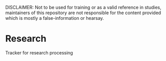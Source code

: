 DISCLAIMER: Not to be used for training or as a valid reference in studies, maintainers of this repository are not responsible for the content provided which is mostly a false-information or hearsay.

# Research
Tracker for research processing
